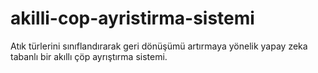 # akilli-cop-ayristirma-sistemi
Atık türlerini sınıflandırarak geri dönüşümü artırmaya yönelik yapay zeka tabanlı bir akıllı çöp ayrıştırma sistemi.
